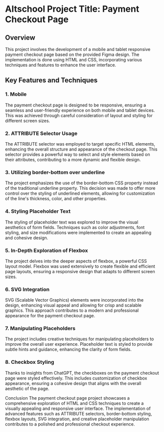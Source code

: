 # Altschool Project Title: Payment Checkout Page
## Overview
This project involves the development of a mobile and tablet responsive payment checkout page based on the provided Figma design. The implementation is done using HTML and CSS, incorporating various techniques and features to enhance the user interface.

## Key Features and Techniques
### 1. Mobile
The payment checkout page is designed to be responsive, ensuring a seamless and user-friendly experience on both mobile and tablet devices. This was achieved through careful consideration of layout and styling for different screen sizes.

### 2. ATTRIBUTE Selector Usage
The ATTRIBUTE selector was employed to target specific HTML elements, enhancing the overall structure and appearance of the checkout page. This selector provides a powerful way to select and style elements based on their attributes, contributing to a more dynamic and flexible design.

### 3. Utilizing border-bottom over underline
The project emphasizes the use of the border-bottom CSS property instead of the traditional underline property. This decision was made to offer more control over the styling of underlined elements, allowing for customization of the line's thickness, color, and other properties.

### 4. Styling Placeholder Text
The styling of placeholder text was explored to improve the visual aesthetics of form fields. Techniques such as color adjustments, font styling, and size modifications were implemented to create an appealing and cohesive design.

### 5. In-Depth Exploration of Flexbox
The project delves into the deeper aspects of flexbox, a powerful CSS layout model. Flexbox was used extensively to create flexible and efficient page layouts, ensuring a responsive design that adapts to different screen sizes.

### 6. SVG Integration
SVG (Scalable Vector Graphics) elements were incorporated into the design, enhancing visual appeal and allowing for crisp and scalable graphics. This approach contributes to a modern and professional appearance for the payment checkout page.

### 7. Manipulating Placeholders
The project includes creative techniques for manipulating placeholders to improve the overall user experience. Placeholder text is styled to provide subtle hints and guidance, enhancing the clarity of form fields.

### 8. Checkbox Styling
Thanks to insights from ChatGPT, the checkboxes on the payment checkout page were styled effectively. This includes customization of checkbox appearance, ensuring a cohesive design that aligns with the overall aesthetic of the page.

Conclusion
The payment checkout page project showcases a comprehensive exploration of HTML and CSS techniques to create a visually appealing and responsive user interface. The implementation of advanced features such as ATTRIBUTE selectors, border-bottom styling, flexbox layouts, SVG integration, and creative placeholder manipulation contributes to a polished and professional checkout experience.





